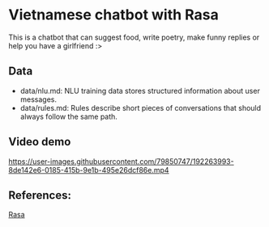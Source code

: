 # Vietnamese chatbot with Rasa

This is a chatbot that can suggest food, write poetry, make funny replies or help you have a girlfriend :>

## Data

- data/nlu.md: NLU training data stores structured information about user messages.
- data/rules.md: Rules describe short pieces of conversations that should always follow the same path.

## Video demo

https://user-images.githubusercontent.com/79850747/192263993-8de142e6-0185-415b-9e1b-495e26dcf86e.mp4

## References:
[Rasa](https://rasa.com/docs/rasa/)
